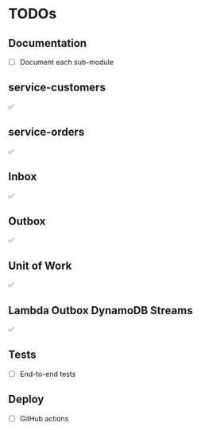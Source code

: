 # TODOs

## Documentation

- [ ] Document each sub-module

## service-customers

✅

## service-orders

✅

## Inbox

✅

## Outbox

✅

## Unit of Work

✅

## Lambda Outbox DynamoDB Streams

✅

## Tests

- [ ] End-to-end tests

## Deploy

- [ ] GitHub actions
